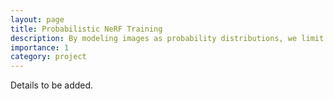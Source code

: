```yaml
---
layout: page
title: Probabilistic NeRF Training
description: By modeling images as probability distributions, we limit the number of training observations for neural radiance fields by minimizing uncertainty.
importance: 1
category: project
---
```


Details to be added.
